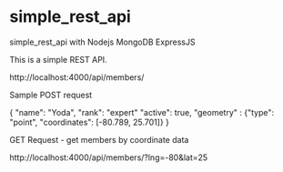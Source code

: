 # simple_rest_api
simple_rest_api with Nodejs MongoDB ExpressJS


This is a simple REST API.


http://localhost:4000/api/members/

Sample POST request

{
  "name": "Yoda",
  "rank": "expert"
  "active": true,
  "geometry" : {"type": "point", "coordinates": [-80.789, 25.701]}
}


GET Request - get members by coordinate data

http://localhost:4000/api/members/?lng=-80&lat=25
